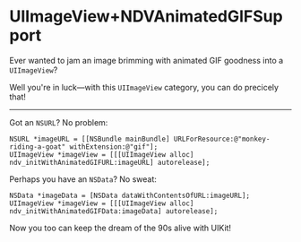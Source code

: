 # UIImageView+NDVAnimatedGIFSupport #

Ever wanted to jam an image brimming with animated GIF goodness into a `UIImageView`?

Well you're in luck—with this `UIImageView` category, you can do precicely that!

------

Got an `NSURL`? No problem:

    NSURL *imageURL = [[NSBundle mainBundle] URLForResource:@"monkey-riding-a-goat" withExtension:@"gif"];
    UIImageView *imageView = [[[UIImageView alloc] ndv_initWithAnimatedGIFURL:imageURL] autorelease];

Perhaps you have an `NSData`? No sweat:

    NSData *imageData = [NSData dataWithContentsOfURL:imageURL];
    UIImageView *imageView = [[[UIImageView alloc] ndv_initWithAnimatedGIFData:imageData] autorelease];

Now you too can keep the dream of the 90s alive with UIKit!
